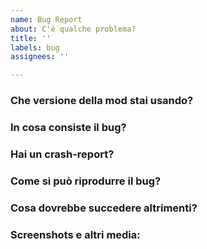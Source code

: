 ```yaml
---
name: Bug Report
about: C'è qualche problema?
title: ''
labels: bug
assignees: ''

---
```


### Che versione della mod stai usando?
<!-- Per ottenere la versione della mod, scrivi `/ua` nella chat in-game. -->

### In cosa consiste il bug?
<!-- Cerca di descrivere nella maniera più chiara e concisa possibile il bug. -->

### Hai un crash-report?
<!-- Se hai un crash-report, perfavore allegalo a questo issue.
Se non sai dove si trova, controlla nel seguente percorso e cerca il file con il nome uguale alla la data del crash:
Windows: `%appdata%\.technic\modpacks\rgbcraft-server-modpack\crash-reports`
Linux: `~/.technic/modpacks/rgbcraft-server-modpack/crash-reports` -->

### Come si può riprodurre il bug?
<!-- Che azioni hai eseguito per scoprire questo bug? -->

### Cosa dovrebbe succedere altrimenti?
<!-- Se il bug non si fosse presentato cosa dovrebbe essere successo? -->

### Screenshots e altri media:
<!-- Puoi allegare degli screenshots o dei video per aiutarci a capire meglio. -->
